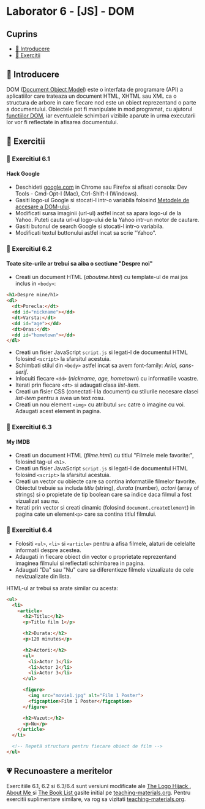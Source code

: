 # Laborator 6 - [JS] - DOM

## Cuprins

- [🦉 Introducere](#-Introducere)
- [🎢 Exercitii](#-Exercitii)

## 🦉 Introducere

DOM ([Document Object Model](https://developer.mozilla.org/en-US/docs/Web/API/Document_Object_Model/Introduction)) este o interfata de programare (API) a aplicatiilor care trateaza un document HTML, XHTML sau XML ca o structura de arbore in care fiecare nod este un obiect reprezentand o parte a documentului. Obiectele pot fi manipulate in mod programat, cu ajutorul [functiilor DOM](https://www.impressivewebs.com/10-essential-dom-methods-techniques-for-practical-javascript/), iar eventualele schimbari vizibile aparute in urma executarii lor vor fi reflectate in afisarea documentului.

## 🎢 Exercitii

### 💪 Exercitiul 6.1

#### Hack Google

- Deschideti [google.com](https://www.google.com) in Chrome sau Firefox si afisati consola: Dev Tools - Cmd-Opt-I (Mac), Ctrl-Shift-I (Windows).
- Gasiti logo-ul Google si stocati-l intr-o variabila folosind [Metodele de accesare a DOM-ului](https://www.khanacademy.org/computing/computer-programming/html-css-js/html-js-dom-access/a/summary-dom-access-methods).
- Modificati sursa imaginii (url-ul) astfel incat sa apara logo-ul de la Yahoo. Puteti cauta url-ul logo-ului de la Yahoo intr-un motor de cautare.
- Gasiti butonul de search Google si stocati-l intr-o variabila.
- Modificati textul buttonului astfel incat sa scrie "Yahoo".

### 💪 Exercitiul 6.2

#### Toate site-urile ar trebui sa aiba o sectiune "Despre noi"

- Creati un document HTML (_aboutme.html_) cu template-ul de mai jos inclus in `<body>`:

```html
<h1>Despre mine/h1>
<dl>
  <dt>Porecla:</dt>
  <dd id="nickname"></dd>
  <dt>Varsta:</dt>
  <dd id="age"></dd>
  <dt>Oras:</dt>
  <dd id="hometown"></dd>
</dl>
```

- Creati un fisier JavaScript `script.js` si legati-l de documentul HTML folosind `<script>` la sfarsitul acestuia.
- Schimbati stilul din `<body>` astfel incat sa avem font-family: _Arial, sans-serif_.
- Inlocuiti fiecare `<dd>` (_nickname, age, hometown_) cu informatiile voastre.
- Iterati prin fiecare `<dt>` si adaugati clasa _list-item_.
- Creati un fisier CSS (conectati-l la document) cu stilurile necesare clasei _list-item_ pentru a avea un text rosu.
- Creati un nou element `<img>` cu atributul `src` catre o imagine cu voi. Adaugati acest element in pagina.

### 💪 Exercitiul 6.3

#### My IMDB

- Creati un document HTML (_filme.html_) cu titlul "Filmele mele favorite:", folosind tag-ul `<h1>`.
- Creati un fisier JavaScript `script.js` si legati-l de documentul HTML folosind `<script>` la sfarsitul acestuia.
- Creati un vector cu obiecte care sa contina informatiile filmelor favorite. Obiectul trebuie sa includa _titlu_ (string), _durata_ (number), _actori_ (array of strings) si o propietate de tip boolean care sa indice daca filmul a fost vizualizat sau nu.
- Iterati prin vector si creati dinamic (folosind `document.createElement`) in pagina cate un element`<p>` care sa contina titlul filmului.

### 🎁 Exercitiul 6.4

- Folositi `<ul>`, `<li>` si `<article>` pentru a afisa filmele, alaturi de celelalte informatii despre acestea.
- Adaugati in fiecare obiect din vector o proprietate reprezentand imaginea filmului si reflectati schimbarea in pagina.
- Adaugati "Da" sau "Nu" care sa diferentieze filmele vizualizate de cele nevizualizate din lista.

HTML-ul ar trebui sa arate similar cu acesta:

```html
<ul>
  <li>
    <article>
      <h2>Titlu:</h2>
      <p>Titlu film 1</p>

      <h2>Durata:</h2>
      <p>120 minutes</p>

      <h2>Actori:</h2>
      <ul>
        <li>Actor 1</li>
        <li>Actor 2</li>
        <li>Actor 3</li>
      </ul>

      <figure>
        <img src="movie1.jpg" alt="Film 1 Poster">
        <figcaption>Film 1 Poster</figcaption>
      </figure>

      <h2>Vazut:</h2>
      <p>Nu</p>
    </article>
  </li>

  <!-- Repetă structura pentru fiecare obiect de film -->
</ul>
```

## 💗 Recunoastere a meritelor

Exercitiile 6.1, 6.2 si 6.3/6.4 sunt versiuni modificate ale [The Logo Hijack
](https://www.teaching-materials.org/jsweb/exercises/dom_manipulation), [About Me
](https://www.teaching-materials.org/jsweb/exercises/dom_manipulation_advanced) si [The Book List
](https://www.teaching-materials.org/jsweb/exercises/dom_manipulation_advanced) gasite initial pe [teaching-materials.org](teaching-materials.org). Pentru exercitii suplimentare similare, va rog sa vizitati [teaching-materials.org](teaching-materials.org).